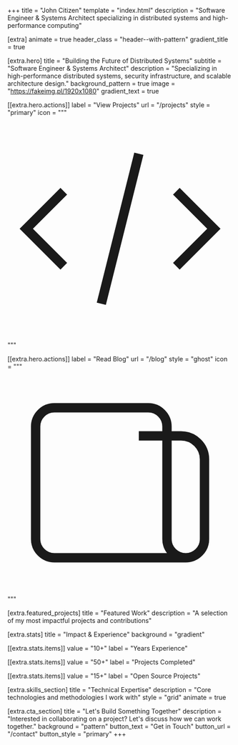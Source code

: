 +++
title = "John Citizen"
template = "index.html"
description = "Software Engineer & Systems Architect specializing in distributed systems and high-performance computing"

[extra]
animate = true
header_class = "header--with-pattern"
gradient_title = true

[extra.hero]
title = "Building the Future of Distributed Systems"
subtitle = "Software Engineer & Systems Architect"
description = "Specializing in high-performance distributed systems, security infrastructure, and scalable architecture design."
background_pattern = true
image = "https://fakeimg.pl/1920x1080"
gradient_text = true

[[extra.hero.actions]]
label = "View Projects"
url = "/projects"
style = "primary"
icon = """<svg viewBox="0 0 24 24" fill="none" stroke="currentColor"><path d="M10 20l4-16m4 4l4 4-4 4M6 16l-4-4 4-4"/></svg>"""

[[extra.hero.actions]]
label = "Read Blog"
url = "/blog"
style = "ghost"
icon = """<svg viewBox="0 0 24 24" fill="none" stroke="currentColor"><path d="M19 20H5a2 2 0 01-2-2V6a2 2 0 012-2h10a2 2 0 012 2v1m2 13a2 2 0 01-2-2V7m2 13a2 2 0 002-2V9.5a2.5 2.5 0 00-2.5-2.5H14"/></svg>"""

[extra.featured_projects]
title = "Featured Work"
description = "A selection of my most impactful projects and contributions"

[extra.stats]
title = "Impact & Experience"
background = "gradient"

[[extra.stats.items]]
value = "10+"
label = "Years Experience"

[[extra.stats.items]]
value = "50+"
label = "Projects Completed"

[[extra.stats.items]]
value = "15+"
label = "Open Source Projects"

[extra.skills_section]
title = "Technical Expertise"
description = "Core technologies and methodologies I work with"
style = "grid"
animate = true

[extra.cta_section]
title = "Let's Build Something Together"
description = "Interested in collaborating on a project? Let's discuss how we can work together."
background = "pattern"
button_text = "Get in Touch"
button_url = "/contact"
button_style = "primary"
+++
